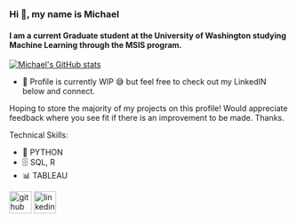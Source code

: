 ### Hi 👋, my name is Michael
#### I am a current Graduate student at the University of Washington studying Machine Learning through the MSIS program.

[![Michael's GitHub stats](https://github-readme-stats.vercel.app/api?username=mykldggn)](https://github.com/anuraghazra/github-readme-stats)

- 🔭 Profile is currently WIP 😅 but feel free to check out my LinkedIN below and connect. 

Hoping to store the majority of my projects on this profile! Would appreciate feedback where you see fit if there is an improvement to be made. Thanks.

Technical Skills: 
* 🐍 PYTHON
* 🗄️ SQL, R
* 📊 TABLEAU

[<img src='https://cdn.jsdelivr.net/npm/simple-icons@3.0.1/icons/github.svg' alt='github' height='40'>](https://github.com/mykldggn)    [<img src='https://cdn.jsdelivr.net/npm/simple-icons@3.0.1/icons/linkedin.svg' alt='linkedin' height='40'>](https://www.linkedin.com/in/miklduggan/)  




